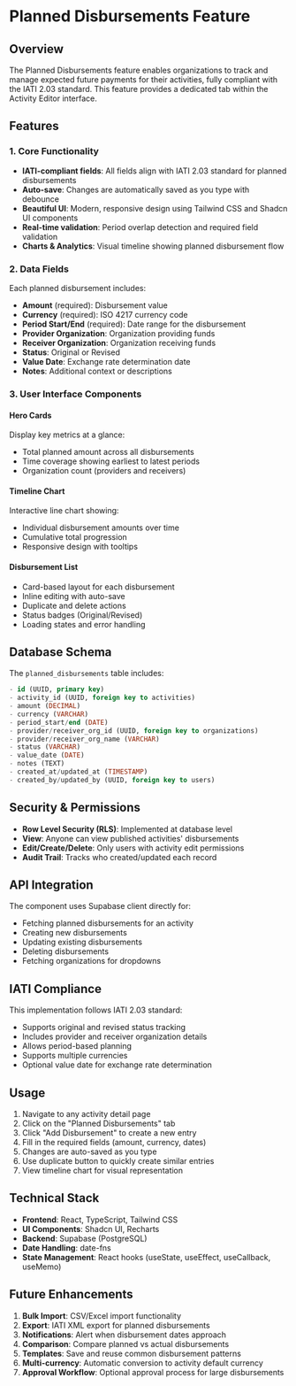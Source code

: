 # Planned Disbursements Feature

## Overview

The Planned Disbursements feature enables organizations to track and manage expected future payments for their activities, fully compliant with the IATI 2.03 standard. This feature provides a dedicated tab within the Activity Editor interface.

## Features

### 1. Core Functionality
- **IATI-compliant fields**: All fields align with IATI 2.03 standard for planned disbursements
- **Auto-save**: Changes are automatically saved as you type with debounce
- **Beautiful UI**: Modern, responsive design using Tailwind CSS and Shadcn UI components
- **Real-time validation**: Period overlap detection and required field validation
- **Charts & Analytics**: Visual timeline showing planned disbursement flow

### 2. Data Fields

Each planned disbursement includes:
- **Amount** (required): Disbursement value
- **Currency** (required): ISO 4217 currency code
- **Period Start/End** (required): Date range for the disbursement
- **Provider Organization**: Organization providing funds
- **Receiver Organization**: Organization receiving funds
- **Status**: Original or Revised
- **Value Date**: Exchange rate determination date
- **Notes**: Additional context or descriptions

### 3. User Interface Components

#### Hero Cards
Display key metrics at a glance:
- Total planned amount across all disbursements
- Time coverage showing earliest to latest periods
- Organization count (providers and receivers)

#### Timeline Chart
Interactive line chart showing:
- Individual disbursement amounts over time
- Cumulative total progression
- Responsive design with tooltips

#### Disbursement List
- Card-based layout for each disbursement
- Inline editing with auto-save
- Duplicate and delete actions
- Status badges (Original/Revised)
- Loading states and error handling

## Database Schema

The `planned_disbursements` table includes:
```sql
- id (UUID, primary key)
- activity_id (UUID, foreign key to activities)
- amount (DECIMAL)
- currency (VARCHAR)
- period_start/end (DATE)
- provider/receiver_org_id (UUID, foreign key to organizations)
- provider/receiver_org_name (VARCHAR)
- status (VARCHAR)
- value_date (DATE)
- notes (TEXT)
- created_at/updated_at (TIMESTAMP)
- created_by/updated_by (UUID, foreign key to users)
```

## Security & Permissions

- **Row Level Security (RLS)**: Implemented at database level
- **View**: Anyone can view published activities' disbursements
- **Edit/Create/Delete**: Only users with activity edit permissions
- **Audit Trail**: Tracks who created/updated each record

## API Integration

The component uses Supabase client directly for:
- Fetching planned disbursements for an activity
- Creating new disbursements
- Updating existing disbursements
- Deleting disbursements
- Fetching organizations for dropdowns

## IATI Compliance

This implementation follows IATI 2.03 standard:
- Supports original and revised status tracking
- Includes provider and receiver organization details
- Allows period-based planning
- Supports multiple currencies
- Optional value date for exchange rate determination

## Usage

1. Navigate to any activity detail page
2. Click on the "Planned Disbursements" tab
3. Click "Add Disbursement" to create a new entry
4. Fill in the required fields (amount, currency, dates)
5. Changes are auto-saved as you type
6. Use duplicate button to quickly create similar entries
7. View timeline chart for visual representation

## Technical Stack

- **Frontend**: React, TypeScript, Tailwind CSS
- **UI Components**: Shadcn UI, Recharts
- **Backend**: Supabase (PostgreSQL)
- **Date Handling**: date-fns
- **State Management**: React hooks (useState, useEffect, useCallback, useMemo)

## Future Enhancements

1. **Bulk Import**: CSV/Excel import functionality
2. **Export**: IATI XML export for planned disbursements
3. **Notifications**: Alert when disbursement dates approach
4. **Comparison**: Compare planned vs actual disbursements
5. **Templates**: Save and reuse common disbursement patterns
6. **Multi-currency**: Automatic conversion to activity default currency
7. **Approval Workflow**: Optional approval process for large disbursements 
